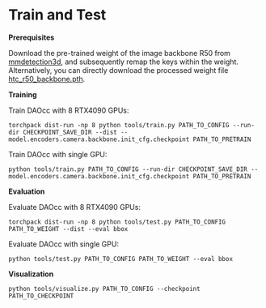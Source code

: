 # Train and Test

**Prerequisites**

Download the pre-trained weight of the image backbone R50 from [mmdetection3d](https://github.com/open-mmlab/mmdetection3d/tree/1.0/configs/nuimages), 
and subsequently remap the keys within the weight. Alternatively, you can directly download the processed weight file [htc_r50_backbone.pth](https://drive.google.com/file/d/19S91tPjfM2laHKipL7QDs5-6m9pQxQGz/view?usp=drive_link).

**Training**

Train DAOcc with 8 RTX4090 GPUs:
```
torchpack dist-run -np 8 python tools/train.py PATH_TO_CONFIG --run-dir CHECKPOINT_SAVE_DIR --dist --model.encoders.camera.backbone.init_cfg.checkpoint PATH_TO_PRETRAIN
```

Train DAOcc with single GPU:
```
python tools/train.py PATH_TO_CONFIG --run-dir CHECKPOINT_SAVE_DIR --model.encoders.camera.backbone.init_cfg.checkpoint PATH_TO_PRETRAIN
```

**Evaluation**

Evaluate DAOcc with 8 RTX4090 GPUs:
```
torchpack dist-run -np 8 python tools/test.py PATH_TO_CONFIG PATH_TO_WEIGHT --dist --eval bbox
```

Evaluate DAOcc with single GPU:
```
python tools/test.py PATH_TO_CONFIG PATH_TO_WEIGHT --eval bbox
```

**Visualization**

```
python tools/visualize.py PATH_TO_CONFIG --checkpoint PATH_TO_CHECKPOINT
```
